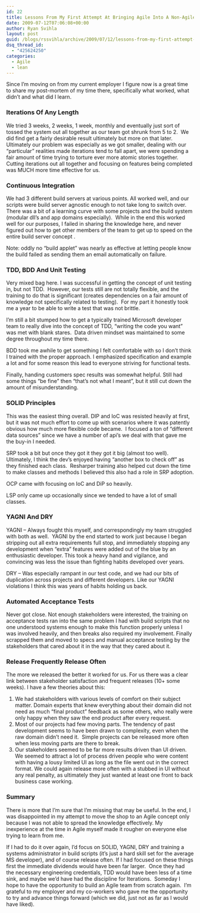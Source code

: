 ```yaml
---
id: 22
title: Lessons From My First Attempt At Bringing Agile Into A Non-Agile shop.
date: 2009-07-12T07:06:08+00:00
author: Ryan Svihla
layout: post
guid: /blogs/rssvihla/archive/2009/07/12/lessons-from-my-first-attempt-at-bringing-agile-into-a-non-agile-shop.aspx
dsq_thread_id:
  - "425624250"
categories:
  - Agile
  - lean
---
```

Since I’m moving on from my current employer I figure now is a great time to share my post-mortem of my time there, specifically what worked, what didn’t and what did I learn.

### 

### Iterations Of Any Length

We tried 3 weeks, 2 weeks, 1 week, monthly and eventually just sort of tossed the system out all together as our team got shrunk from 5 to 2.&#160; We did find get a fairly desirable result ultimately but more on that later.&#160; Ultimately our problem was especially as we got smaller, dealing with our “particular” realities made iterations tend to fall apart, we were spending a fair amount of time trying to torture ever more atomic stories together.&#160; Cutting iterations out all together and focusing on features being completed was MUCH more time effective for us.

### Continuous Integration 

We had 3 different build servers at various points. All worked well, and our scripts were build server agnostic enough to not take long to switch over. There was a bit of a learning curve with some projects and the build system (modular dll’s and app domains especially).&#160; While in the end this worked well for our purposes, I failed in sharing the knowledge here, and never figured out how to get other members of the team to get up to speed on the entire build server concept .&#160; 

Note: oddly no “build applet” was nearly as effective at letting people know the build failed as sending them an email automatically on failure. 

### TDD, BDD And Unit Testing

Very mixed bag here. I was successful in getting the concept of unit testing in, but not TDD.&#160; However, our tests still are not totally flexible, and the training to do that is significant (creates dependencies on a fair amount of knowledge not specifically related to testing).&#160; For my part it honestly took me a year to be able to write a test that was not brittle.&#160; 

I’m still a bit stumped how to get a typically trained Microsoft developer team to really dive into the concept of TDD, “writing the code you want” was met with blank stares.&#160; Data driven mindset was maintained to some degree throughout my time there.

BDD took me awhile to get something I felt comfortable with so I don’t think I trained with the proper approach. I emphasized specification and example a lot and for some reason this lead to everyone striving for functional tests.&#160; 

Finally, handing customers spec results was somewhat helpful. Still had some things “be fine” then “that’s not what I meant”, but it still cut down the amount of misunderstanding.

### SOLID Principles

This was the easiest thing overall. DIP and IoC was resisted heavily at first, but it was not much effort to come up with scenarios where it was patently obvious how much more flexible code became.&#160; I focused a ton of “different data sources” since we have a number of api’s we deal with that gave me the buy-in I needed.

SRP took a bit but once they got it they got it big (almost too well). Ultimately, I think the dev’s enjoyed having “another box to check off” as they finished each class.&#160; Resharper training also helped cut down the time to make classes and methods I believed this also had a role in SRP adoption. 

OCP came with focusing on IoC and DiP so heavily.

LSP only came up occasionally since we tended to have a lot of small classes.

### YAGNI And DRY

YAGNI &#8211; Always fought this myself, and correspondingly my team struggled with both as well.&#160; YAGNI by the end started to work just because I began stripping out all extra requirements full stop, and immediately stopping any development when “extra” features were added out of the blue by an enthusiastic developer. This took a heavy hand and vigilance, and convincing was less the issue than fighting habits developed over years.

DRY – Was especially rampant in our test code, and we had our bits of duplication across projects and different developers. Like our YAGNI violations I think this was years of habits holding us back.

### 

### Automated Acceptance Tests

Never got close. Not enough stakeholders were interested, the training on acceptance tests ran into the same problem I had with build scripts that no one understood systems enough to make this function properly unless I was involved heavily, and then breaks also required my involvement. Finally scrapped them and moved to specs and manual acceptance testing by the stakeholders that cared about it in the way that they cared about it.

### Release Frequently Release Often

The more we released the better it worked for us. For us there was a clear link between stakeholder satisfaction and frequent releases (10+ some weeks). I have a few theories about this:

  1. We had stakeholders with various levels of comfort on their subject matter. Domain experts that knew everything about their domain did not need as much “final product” feedback as some others, who really were only happy when they saw the end product after every request. 
  2. Most of our projects had few moving parts. The tendency of past development seems to have been drawn to complexity, even when the raw domain didn’t need it.&#160; Simple projects can be released more often when less moving parts are there to break.
  3. Our stakeholders seemed to be far more results driven than UI driven. We seemed to attract a lot of process driven people who were content with having a lousy limited UI as long as the file went out in the correct format. We could again release more often with a stubbed in UI without any real penalty, as ultimately they just wanted at least one front to back business case working.

### Summary

There is more that I’m sure that I’m missing that may be useful. In the end, I was disappointed in my attempt to move the shop to an Agile concept only because I was not able to spread the knowledge effectively. My inexperience at the time in Agile myself made it rougher on everyone else trying to learn from me.

If I had to do it over again, I’d focus on SOLID, YAGNI, DRY and training a systems administrator in build scripts (it’s just a hard skill set for the average MS developer), and of course release often. If I had focused on these things first the immediate dividends would have been far larger.&#160; Once they had the necessary engineering credentials, TDD would have been less of a time sink, and maybe we’d have had the discipline for Iterations.&#160; Someday I hope to have the opportunity to build an Agile team from scratch again.&#160; I’m grateful to my employer and my co-workers who gave me the opportunity to try and advance things forward (which we did, just not as far as I would have liked).
